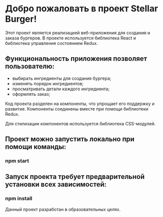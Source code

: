 # Добро пожаловать в проект Stellar Burger!

Этот проект является реализацией веб-приложения для создания и заказа бургеров. В проекте используется библиотека React и библиотека управления состоянием Redux.

## Функциональность приложения позволяет пользователю:

- выбирать ингредиенты для создания бургера;
- изменять порядок ингредиентов;
- просматривать детали каждого ингредиента;
- оформлять заказ;

Код проекта разделен на компоненты, что упрощает его поддержку и развитие. Компоненты соединены вместе при помощи библиотеки Redux.

Для стилизации компонентов используется библиотека CSS-модулей.

## Проект можно запустить локально при помощи команды:

### npm start

## Запуск проекта требует предварительной установки всех зависимостей:

### npm install

Данный проект разработан в образовательных целях.